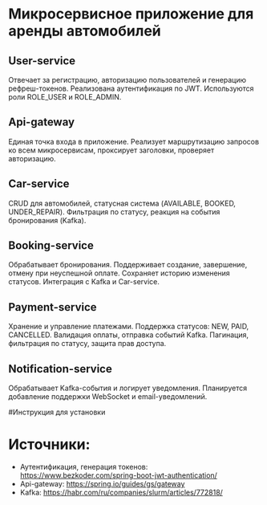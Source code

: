 # Микросервисное приложение для аренды автомобилей
## User-service
Отвечает за регистрацию, авторизацию пользователей и генерацию рефреш-токенов.
Реализована аутентификация по JWT.
Используются роли ROLE_USER и ROLE_ADMIN.

## Api-gateway
Единая точка входа в приложение.
Реализует маршрутизацию запросов ко всем микросервисам, проксирует заголовки, проверяет авторизацию.

## Car-service
CRUD для автомобилей, статусная система (AVAILABLE, BOOKED, UNDER_REPAIR).
Фильтрация по статусу, реакция на события бронирования (Kafka).

## Booking-service
Обрабатывает бронирования.
Поддерживает создание, завершение, отмену при неуспешной оплате.
Сохраняет историю изменения статусов.
Интеграция с Kafka и Car-service.

## Payment-service
Хранение и управление платежами.
Поддержка статусов: NEW, PAID, CANCELLED.
Валидация оплаты, отправка событий Kafka.
Пагинация, фильтрация по статусу, защита прав доступа.

## Notification-service
Обрабатывает Kafka-события и логирует уведомления.
Планируется добавление поддержки WebSocket и email-уведомлений.


#Инструкция для установки


# Источники:
- Аутентификация, генерация токенов: https://www.bezkoder.com/spring-boot-jwt-authentication/
- Api-gateway: https://spring.io/guides/gs/gateway
- Kafka: https://habr.com/ru/companies/slurm/articles/772818/
